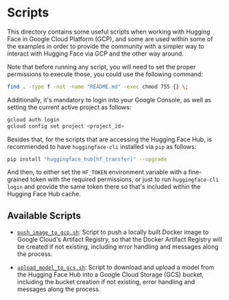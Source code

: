 # Scripts

This directory contains some useful scripts when working with Hugging Face in Google Cloud Platform (GCP), and some are used within some of the examples in order to provide the community with a simpler way to interact with Hugging Face via GCP and the other way around.

Note that before running any script, you will need to set the proper permissions to execute those, you could use the following command:

```bash
find . -type f -not -name "README.md" -exec chmod 755 {} \;
```

Additionally, it's mandatory to login into your Google Console, as well as setting the current active project as follows:

```bash
gcloud auth login
gcloud config set project <project_id>
```

Besides that, for the scripts that are accessing the Hugging Face Hub, is recommended to have `huggingface-cli` installed via `pip` as follows:

```bash
pip install "huggingface_hub[hf_transfer]" --upgrade
```

And then, to either set the `HF_TOKEN` environment variable with a fine-grained token with the required permissions, or just to run `huggingface-cli login` and provide the same token there so that's included within the Hugging Face Hub cache.

## Available Scripts

* [`push_image_to_gcp.sh`](./push_image_to_gcp.sh): Script to push a locally built Docker image to Google Cloud's Artifact Registry, so that the Docker Artifact Registry will be created if not existing, including error handling and messages along the process.

* [`upload_model_to_gcs.sh`](./upload_model_to_gcs.sh): Script to download and upload a model from the Hugging Face Hub into a Google Cloud Storage (GCS) bucket, including the bucket creation if not existing, error handling and messages along the process.
